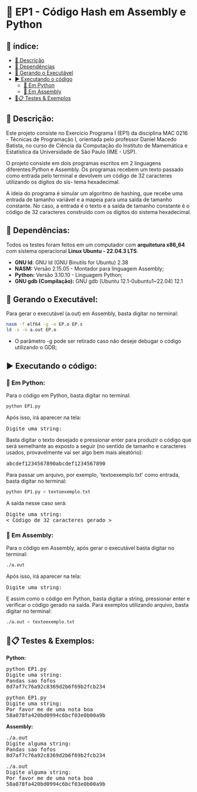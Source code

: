 # 🔐 EP1 - Código Hash em Assembly e Python

## 📑 índice:

- [📄 Descrição](#-descrição)
- [🔗 Dependências](#-dependências)
- [🔨 Gerando o Executável](#-gerando-o-executável)
- [▶️ Executando o código](#️-executando-o-código)
    - [🐍 Em Python](#-em-python)
    - [🤖 Em Assembly](#-em-assembly)
- [🧪📋 Testes & Exemplos](#🧪📋-testes--exemplos)


## 📄 Descrição:
Este projeto consiste no Exercício Programa I (EP1) da disciplina MAC 0216 - Técnicas de Programação I, orientada pelo professor Daniel Macedo Batista, no curso de Ciência da Computação do Instituto de Mamemática e Estatística da Universidade de São Paulo (IME - USP). 

O projeto consiste em dois programas escritos em 2 linguagens diferentes:Python e Assembly. Os programas recebem um texto passado como entrada pelo terminal e devolvem um código de 32 caracteres utilizando os dígitos do sis- tema hexadecimal. 

A ideia do programa é simular um algoritmo de hashing, que recebe uma entrada de tamanho variável e a mapeia para uma saída de tamanho constante. No caso, a entrada é o texto e a saída de tamanho constante é o código de 32 caracteres construído com os dígitos do sistema hexadecimal. 

## 🔗 Dependências:

Todos os testes foram feitos em um computador com **arquitetura x86_64** com sistema operacional **Linux Ubuntu - 22.04.3 LTS**.

- **GNU ld**: GNU ld (GNU Binutils for Ubuntu) 2.38
- **NASM:** Versão 2.15.05 - Montador para linguagem Assembly;
- **Python:** Versão 3.10.10 - Linguagem Python;
- **GNU gdb (Compilação):** GNU gdb (Ubuntu 12.1-0ubuntu1~22.04) 12.1

## 🔨 Gerando o Executável:
Para gerar o executável (a.out) em Assembly, basta digitar no terminal:

```bash
nasm -f elf64 -g -o EP.o EP.s
ld -s -o a.out EP.o
```

* O parâmetro -g pode ser retirado caso não deseje debugar o código utilizando o GDB;

## ▶️ Executando o código:

### 🐍 Em Python:
Para o código em Python, basta digitar no terminal:
```bash
python EP1.py
```
Após isso, irá aparecer na tela:
<pre>
Digite uma string: 
</pre>

Basta digitar o texto desejado e pressionar enter para produzir o 
código que será semelhante ao exposto a seguir (no sentido de tamanho
e caracteres usados, provavelmente vai ser algo bem mais aleatório):
<pre>
abcdef1234567890abcdef1234567890
</pre>

Para passar um arquivo, por exemplo, 'textoexemplo.txt' como entrada, basta digitar no terminal:
```bash
python EP1.py < textoexemplo.txt
```
A saída nesse caso será:
<pre>
Digite uma string:
< Código de 32 caracteres gerado >
</pre>

### 🤖 Em Assembly:

Para o código em Assembly, após gerar o executável basta digitar no 
terminal:

```bash
./a.out
```
Após isso, irá aparecer na tela:
<pre>
Digite uma string: 
</pre>

E assim como o código em Python, basta digitar a string, pressionar 
enter e verificar o código gerado na saída. 
Para exemplos utilizando arquivo, basta digitar no terminal:
```bash
./a.out < textoexemplo.txt
```

## 🧪📋 Testes & Exemplos:

**Python:**
<pre>
python EP1.py
Digite uma string: 
Pandas sao fofos
8d7af7c76a92c8369d2b6f69b2fcb234
</pre>

<pre>
python EP1.py
Digite uma string: 
Por favor me de uma nota boa
58a078fa420bd0994c6bcf03e0b00a9b
</pre>


**Assembly:**
<pre>
./a.out 
Digite alguma string: 
Pandas sao fofos
8d7af7c76a92c8369d2b6f69b2fcb234
</pre>

<pre>
./a.out 
Digite alguma string: 
Por favor me de uma nota boa
58a078fa420bd0994c6bcf03e0b00a9b
</pre>